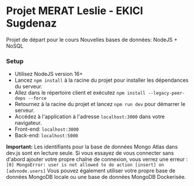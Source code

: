 # Projet MERAT Leslie - EKICI Sugdenaz


Projet de départ pour le cours Nouvelles bases de données: NodeJS + NoSQL


### Setup
- Utilisez NodeJS version 16+
- Lancez `npm install` à la racine du projet pour installer les dépendances du serveur.
- Allez dans le répertoire client et exécutez `npm install --legacy-peer-deps --force`
- Retournez à la racine du projet et lancez `npm run dev` pour démarrer le serveur.
- Accédez à l'application à l'adresse `localhost:3000` dans votre navigateur.
- Front-end: `localhost:3000`
- Back-end: `localhost:5000`

**Important:**
Les identifiants pour la base de données Mongo Atlas dans dev.js sont en lecture seule. Si vous essayez de vous connecter sans d'abord ajouter votre propre chaîne de connexion, vous verrez une erreur : `[0] MongoError: user is not allowed to do action [insert] on [advnode.users]`
Vous pouvez également utiliser votre propre base de données MongoDB locale ou une base de données MongoDB Dockerisée.